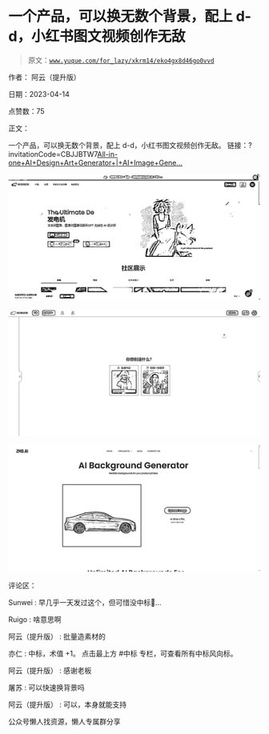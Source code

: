 # 一个产品，可以换无数个背景，配上 d-d，小红书图文视频创作无敌

> 原文：[`www.yuque.com/for_lazy/xkrm14/eko4gx8d46go0vvd`](https://www.yuque.com/for_lazy/xkrm14/eko4gx8d46go0vvd)

作者： 阿云（提升版）

日期：2023-04-14

点赞数：75

正文：

一个产品，可以换无数个背景，配上 d-d，小红书图文视频创作无敌。 链接：?invitationCode=CBJJBTW7[All-in- one+AI+Design+Art+Generator+|+AI+Image+Gene...](https://imgcreator.zmo.ai)

![](img/42757964ff8a7cc831da7552335ad04b.png)

![](img/c8a10b5957be17f09fc8f88b1026a4bc.png)

![](img/b1551012f99127d93b9c915b07381fd9.png)

评论区：

Sunwei : 早几乎一天发过这个，但可惜没中标🤷…

Ruigo : 啥意思啊

阿云（提升版） : 批量造素材的

亦仁 : 中标，术值 +1。 点击最上方 #中标 专栏，可查看所有中标风向标。

阿云（提升版） : 感谢老板

屠苏 : 可以快速换背景吗

阿云（提升版） : 可以，本身就能支持

公众号懒人找资源，懒人专属群分享


